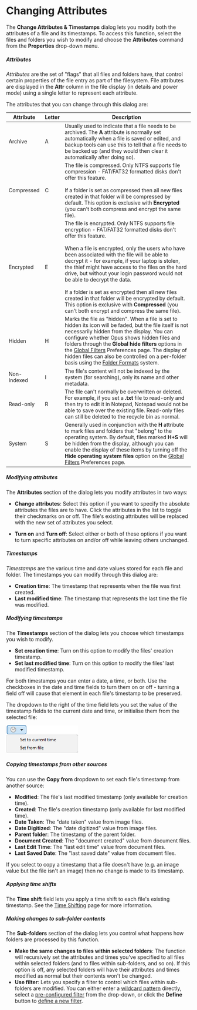 # Changing Attributes

The **Change Attributes & Timestamps** dialog lets you modify both the attributes of a file and its timestamps. To access this function, select the files and folders you wish to modify and choose the **Attributes** command from the **Properties** drop-down menu.

##### Attributes

*Attributes* are the set of "flags" that all files and folders have, that control certain properties of the file entry as part of the filesystem. File attributes are displayed in the **Attr** column in the file display (in details and power mode) using a single letter to represent each attribute.

The attributes that you can change through this dialog are:

<table>
<thead>
<tr class="header">
<th>Attribute</th>
<th>Letter</th>
<th>Description</th>
</tr>
</thead>
<tbody>
<tr class="odd">
<td>Archive</td>
<td>A</td>
<td>Usually used to indicate that a file needs to be archived. The <strong>A</strong> attribute is normally set automatically when a file is saved or edited, and backup tools can use this to tell that a file needs to be backed up (and they would then clear it automatically after doing so).</td>
</tr>
<tr class="even">
<td>Compressed</td>
<td>C</td>
<td>The file is compressed. Only NTFS supports file compression - FAT/FAT32 formatted disks don't offer this feature.<br />
<br />
If a folder is set as compressed then all new files created in that folder will be compressed by default. This option is exclusive with <strong>Encrypted</strong> (you can't both compress and encrypt the same file).</td>
</tr>
<tr class="odd">
<td>Encrypted</td>
<td>E</td>
<td>The file is encrypted. Only NTFS supports file encryption - FAT/FAT32 formatted disks don't offer this feature.<br />
<br />
When a file is encrypted, only the users who have been associated with the file will be able to decrypt it - for example, if your laptop is stolen, the thief might have access to the files on the hard drive, but without your login password would not be able to decrypt the data.<br />
<br />
If a folder is set as encrypted then all new files created in that folder will be encrypted by default. This option is exclusive with <strong>Compressed</strong> (you can't both encrypt and compress the same file).</td>
</tr>
<tr class="even">
<td>Hidden</td>
<td>H</td>
<td>Marks the file as "hidden". When a file is set to hidden its icon will be faded, but the file itself is not necessarily hidden from the display. You can configure whether Opus shows hidden files and folders through the <strong>Global hide filters</strong> options in the <a href="/preferences/preferences_categories/filtering_and_sorting/global_filters">Global Filters</a> Preferences page. The display of hidden files can also be controlled on a per-folder basis using the <a href="/basic_concepts/folder_options/folder_formats">Folder Formats</a> system.</td>
</tr>
<tr class="odd">
<td>Non-Indexed</td>
<td>I</td>
<td>The file's content will not be indexed by the system (for searching), only its name and other metadata.</td>
</tr>
<tr class="even">
<td>Read-only</td>
<td>R</td>
<td>The file can't normally be overwritten or deleted. For example, if you set a <strong>.txt</strong> file to read-only and then try to edit it in Notepad, Notepad would not be able to save over the existing file. Read-only files can still be deleted to the recycle bin as normal.</td>
</tr>
<tr class="odd">
<td>System</td>
<td>S</td>
<td>Generally used in conjunction with the <strong>H</strong> attribute to mark files and folders that "belong" to the operating system. By default, files marked <strong>H+S</strong> will be hidden from the display, although you can enable the display of these items by turning off the <strong>Hide operating system files</strong> option on the <a href="/preferences/preferences_categories/filtering_and_sorting/global_filters">Global Filters</a> Preferences page.</td>
</tr>
</tbody>
</table>

##### Modifying attributes

The **Attributes** section of the dialog lets you modify attributes in two ways:

- **Change attributes**: Select this option if you want to specify the absolute attributes the files are to have.
  Click the attributes in the list to toggle their checkmarks on or off. The file's existing attributes will be replaced with the new set of attributes you select.

- **Turn on** and **Turn off**: Select either or both of these options if you want to turn specific attributes on and/or off while leaving others unchanged.

##### Timestamps

*Timestamps* are the various time and date values stored for each file and folder. The timestamps you can modify through this dialog are:

- **Creation time**: The timestamp that represents when the file was first created.
- **Last modified time**: The timestamp that represents the last time the file was modified.

##### Modifying timestamps

The **Timestamps** section of the dialog lets you choose which timestamps you wish to modify.

- **Set creation time**: Turn on this option to modify the files' creation timestamp.
- **Set last modified time**: Turn on this option to modify the files' last modified timestamp.

For both timestamps you can enter a date, a time, or both. Use the checkboxes in the date and time fields to turn them on or off - turning a field off will cause that element in each file's timestamp to be preserved.

The dropdown to the right of the time field lets you set the value of the timestamp fields to the current date and time, or initialise them from the selected file:

![](/Manual/images/media/13/timestamp_now.png)

##### Copying timestamps from other sources

You can use the **Copy from** dropdown to set each file's timestamp from another source:

- **Modified**: The file's last modified timestamp (only available for creation time).
- **Created**: The file's creation timestamp (only available for last modified time).
- **Date Taken**: The "date taken" value from image files.
- **Date Digitized**: The "date digitized" value from image files.
- **Parent folder**: The timestamp of the parent folder.
- **Document Created**: The "document created" value from document files.
- **Last Edit Time**: The "last edit time" value from document files.
- **Last Saved Date**: The "last saved date" value from document files.

If you select to copy a timestamp that a file doesn't have (e.g. an image value but the file isn't an image) then no change is made to its timestamp.

##### Applying time shifts

The **Time shift** field lets you apply a time shift to each file's existing timestamp. See the [Time Shifting](editing_metadata/time_shifting.md) page for more information.

##### Making changes to sub-folder contents

The **Sub-folders** section of the dialog lets you control what happens how folders are processed by this function.

- **Make the same changes to files within selected folders**: The function will recursively set the attributes and times you've specified to all files within selected folders (and to files within sub-folders, and so on). If this option is off, any selected folders will have their attributes and times modified as normal but their contents won't be changed.
- **Use filter**: Lets you specify a filter to control which files within sub-folders are modified. You can either enter a [wildcard pattern](/Manual/reference/wildcard_reference/pattern_matching_syntax.md) directly, select a [pre-configured filter](/Manual/preferences/preferences_categories/filtering_and_sorting/filters.md) from the drop-down, or click the **Define** button to [define a new filter](filtered_operations/RAEDME.md).

